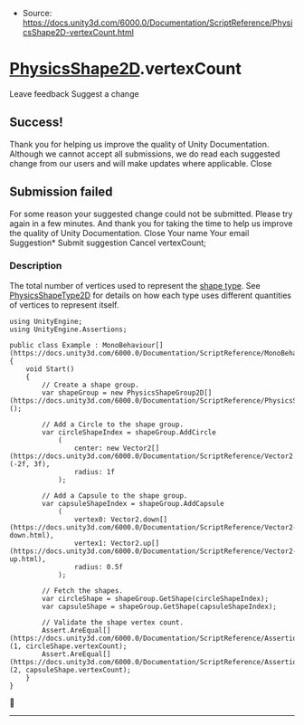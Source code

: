 * Source: https://docs.unity3d.com/6000.0/Documentation/ScriptReference/PhysicsShape2D-vertexCount.html

#  [PhysicsShape2D](https://docs.unity3d.com/6000.0/Documentation/ScriptReference/PhysicsShape2D.html).vertexCount
Leave feedback
Suggest a change
## Success!
Thank you for helping us improve the quality of Unity Documentation. Although we cannot accept all submissions, we do read each suggested change from our users and will make updates where applicable.
Close
## Submission failed
For some reason your suggested change could not be submitted. Please <a>try again</a> in a few minutes. And thank you for taking the time to help us improve the quality of Unity Documentation.
Close
Your name Your email Suggestion* Submit suggestion
Cancel
vertexCount; 
### Description
The total number of vertices used to represent the [shape type](https://docs.unity3d.com/6000.0/Documentation/ScriptReference/PhysicsShape2D-shapeType.html).
See [PhysicsShapeType2D](https://docs.unity3d.com/6000.0/Documentation/ScriptReference/PhysicsShapeType2D.html) for details on how each type uses different quantities of vertices to represent itself.
```
using UnityEngine;
using UnityEngine.Assertions;  
  
public class Example : MonoBehaviour[](https://docs.unity3d.com/6000.0/Documentation/ScriptReference/MonoBehaviour.html)
{
    void Start()
    {
        // Create a shape group.
        var shapeGroup = new PhysicsShapeGroup2D[](https://docs.unity3d.com/6000.0/Documentation/ScriptReference/PhysicsShapeGroup2D.html)();  
  
        // Add a Circle to the shape group.
        var circleShapeIndex = shapeGroup.AddCircle
            (
                center: new Vector2[](https://docs.unity3d.com/6000.0/Documentation/ScriptReference/Vector2.html)(-2f, 3f),
                radius: 1f
            );  
  
        // Add a Capsule to the shape group.
        var capsuleShapeIndex = shapeGroup.AddCapsule
            (
                vertex0: Vector2.down[](https://docs.unity3d.com/6000.0/Documentation/ScriptReference/Vector2-down.html),
                vertex1: Vector2.up[](https://docs.unity3d.com/6000.0/Documentation/ScriptReference/Vector2-up.html),
                radius: 0.5f
            );  
  
        // Fetch the shapes.
        var circleShape = shapeGroup.GetShape(circleShapeIndex);
        var capsuleShape = shapeGroup.GetShape(capsuleShapeIndex);  
  
        // Validate the shape vertex count.
        Assert.AreEqual[](https://docs.unity3d.com/6000.0/Documentation/ScriptReference/Assertions.Assert.AreEqual.html)(1, circleShape.vertexCount);
        Assert.AreEqual[](https://docs.unity3d.com/6000.0/Documentation/ScriptReference/Assertions.Assert.AreEqual.html)(2, capsuleShape.vertexCount);
    }
}

```

* * *

